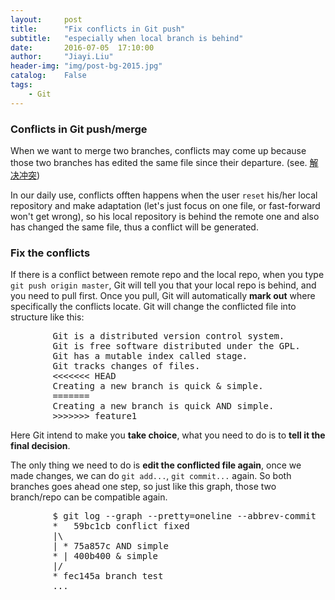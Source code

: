 ```yaml
---
layout:     post
title:      "Fix conflicts in Git push"
subtitle:   "especially when local branch is behind"
date:       2016-07-05	17:10:00
author:     "Jiayi.Liu"
header-img: "img/post-bg-2015.jpg"
catalog: 	False
tags:
    - Git
---
```


### Conflicts in Git push/merge

When we want to merge two branches, conflicts may come up because those two branches has edited the same file since their departure. (see. [解决冲突](http://www.liaoxuefeng.com/wiki/0013739516305929606dd18361248578c67b8067c8c017b000/001375840202368c74be33fbd884e71b570f2cc3c0d1dcf000))

In our daily use, conflicts offten happens when the user `reset` his/her local repository and make adaptation (let's just focus on one file, or fast-forward won't get wrong), so his local repository is behind the remote one and also has changed the same file, thus a conflict will be generated.

### Fix the conflicts

If there is a conflict between remote repo and the local repo, when you type `git push origin master`, Git will tell you that your local repo is behind, and you need to pull first. Once you pull, Git will automatically **mark out** where specifically the conflicts locate. Git will change the conflicted file into structure like this:
<pre>
		Git is a distributed version control system.
		Git is free software distributed under the GPL.
		Git has a mutable index called stage.
		Git tracks changes of files.
		<<<<<<< HEAD
		Creating a new branch is quick & simple.
		=======
		Creating a new branch is quick AND simple.
		>>>>>>> feature1
</pre>

Here Git intend to make you **take choice**, what you need to do is to **tell it the final decision**.

The only thing we need to do is **edit the conflicted file again**, once we made changes, we can do `git add...`, `git commit...` again. So both branches goes ahead one step, so just like this graph, those two branch/repo can be compatible again.
<pre>
		$ git log --graph --pretty=oneline --abbrev-commit
		*   59bc1cb conflict fixed
		|\
		| * 75a857c AND simple
		* | 400b400 & simple
		|/
		* fec145a branch test
		...
</pre>  